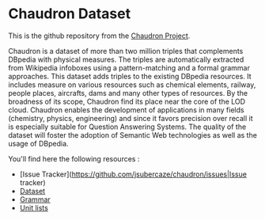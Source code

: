 # Chaudron Dataset

This is the github repository from the [Chaudron Project](http://w3id.org/chaudron/). 

Chaudron is a dataset of more than two million triples that complements DBpedia with physical measures. The triples are automatically extracted from Wikipedia infoboxes using a pattern-matching and a formal grammar approaches. This dataset adds triples to the existing DBpedia resources. It includes measure on various resources such as chemical elements, railway, people places, aircrafts, dams and many other types of resources. By the broadness of its scope, Chaudron find its place near the core of the LOD cloud. Chaudron enables the development of applications in many fields (chemistry, physics, engineering) and since it favors precision over recall it is especially suitable for Question Answering Systems. The quality of the dataset will foster the adoption of Semantic Web technologies as well as the usage of DBpedia.

You'll find here the following resources :
* [Issue Tracker](https://github.com/jsubercaze/chaudron/issues|Issue tracker)
* [Dataset](https://github.com/jsubercaze/chaudron/tree/master/data)
* [Grammar](https://github.com/jsubercaze/chaudron/tree/master/units)
* [Unit lists](https://github.com/jsubercaze/chaudron/tree/master/units)


